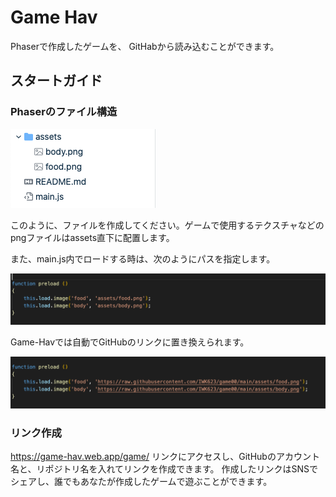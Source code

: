 # Game Hav

Phaserで作成したゲームを、 GitHabから読み込むことができます。

## スタートガイド

### Phaserのファイル構造

![スクリーンショット](assets/sc01.png)

このように、ファイルを作成してください。ゲームで使用するテクスチャなどのpngファイルはassets直下に配置します。

また、main.js内でロードする時は、次のようにパスを指定します。

![スクリーンショット](assets/sc02.png)

Game-Havでは自動でGitHubのリンクに置き換えられます。

![スクリーンショット](assets/sc03.png)

### リンク作成
https://game-hav.web.app/game/
リンクにアクセスし、GitHubのアカウント名と、リポジトリ名を入れてリンクを作成できます。
作成したリンクはSNSでシェアし、誰でもあなたが作成したゲームで遊ぶことができます。
